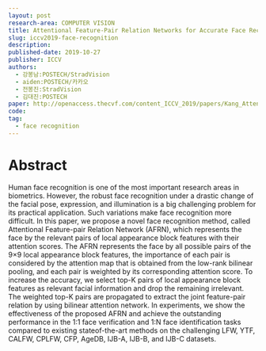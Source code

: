 ```yaml
---
layout: post
research-area: COMPUTER VISION
title: Attentional Feature-Pair Relation Networks for Accurate Face Recognition
slug: iccv2019-face-recognition
description:
published-date: 2019-10-27
publisher: ICCV
authors:
  - 강봉남:POSTECH/StradVision
  - aiden:POSTECH/카카오
  - 전봉진:StradVision
  - 김대진:POSTECH
paper: http://openaccess.thecvf.com/content_ICCV_2019/papers/Kang_Attentional_Feature-Pair_Relation_Networks_for_Accurate_Face_Recognition_ICCV_2019_paper.pdf
code:
tag:
  - face recognition
---
```


# Abstract

Human face recognition is one of the most important research areas in biometrics. However, the robust face recognition under a drastic change of the facial pose, expression, and illumination is a big challenging problem for its practical application. Such variations make face recognition more difficult. In this paper, we propose a novel face recognition method, called Attentional Feature-pair Relation Network (AFRN), which represents the face by the relevant pairs of local appearance block features with their attention scores. The AFRN represents the face by all possible pairs of the 9×9 local appearance block features, the importance of each pair is considered by the attention map that is obtained from the low-rank bilinear pooling, and each pair is weighted by its corresponding attention score. To increase the accuracy, we select top-K pairs of local appearance block features as relevant facial information and drop the remaining irrelevant. The weighted top-K pairs are propagated to extract the joint feature-pair relation by using bilinear attention network. In experiments, we show the effectiveness of the proposed AFRN and achieve the outstanding performance in the 1:1 face verification and 1:N face identification tasks compared to existing stateof-the-art methods on the challenging LFW, YTF, CALFW, CPLFW, CFP, AgeDB, IJB-A, IJB-B, and IJB-C datasets.
